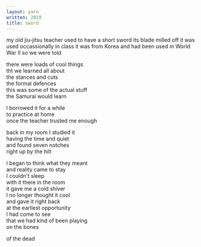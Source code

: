 ```yaml
---
layout: yarn
written: 2019
title: sword
---
```


<div class="poem">
my old jiu-jitsu teacher  
used to have a short sword  
its blade milled off  
it was used occassionally in class  
it was from Korea  
and had been used  
in World War II  
so we were told  


there were loads of cool things  
tht we learned all about  
the stances and cuts  
the formal defences  
this was some of the actual stuff  
the Samurai would learn


I borrowed it for a while  
to practice at home  
once the teacher trusted me enough  


back in my room I studied it  
having the time and quiet  
and found seven notches  
right up by the hilt  


I began to think what they meant  
and reality came to stay  
I couldn't sleep  
with it there in the room  
it gave me a cold shiver  
I no longer thought it cool  
and gave it right back  
at the earliest opportunity  
I had come to see  
that we had kind of been playing  
on the bones

of the dead
</div>
